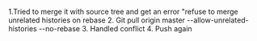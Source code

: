 1.Tried to merge it with source tree and get an error "refuse to merge unrelated histories on rebase 
2. Git pull origin master --allow-unrelated-histories --no-rebase 
3. Handled conflict 
4. Push again 
